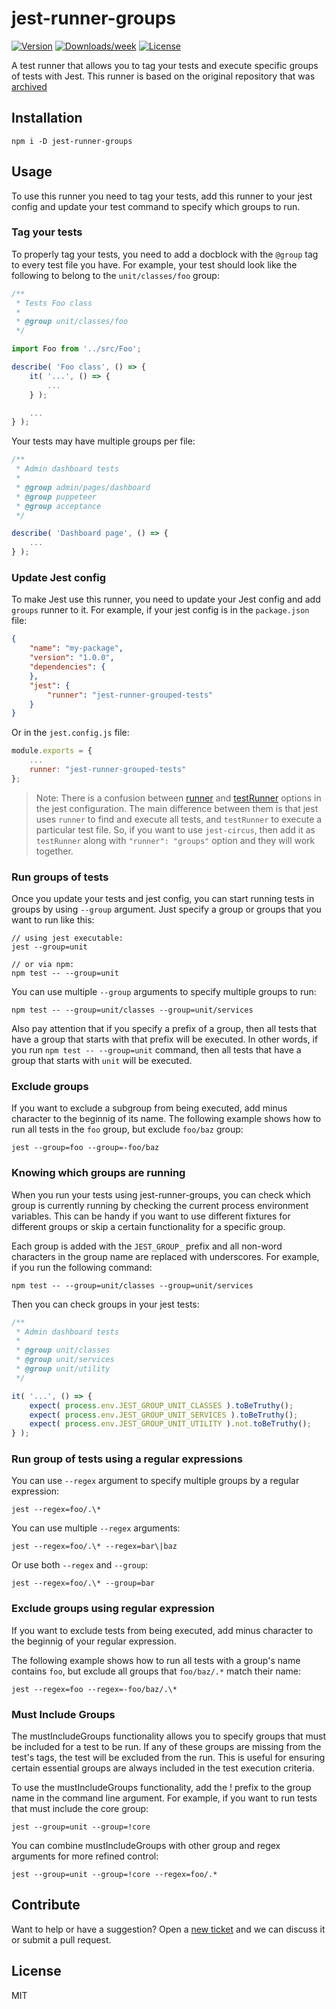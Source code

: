 # jest-runner-groups

[![Version](https://img.shields.io/npm/v/jest-runner-groups.svg)](https://www.npmjs.com/package/jest-runner-groups-tests)
[![Downloads/week](https://img.shields.io/npm/dw/jest-runner-groups.svg)](https://www.npmjs.com/package/jest-runner-groups-tests)
[![License](https://img.shields.io/npm/l/jest-runner-groups.svg)](https://github.com/saritvakrat/jest-runner-groups/blob/master/package.json)

A test runner that allows you to tag your tests and execute specific groups of tests with Jest. This runner is based on the original repository that was [archived](https://github.com/eugene-manuilov/jest-runner-groups)

## Installation

```sh-session
npm i -D jest-runner-groups
```

## Usage

To use this runner you need to tag your tests, add this runner to your jest config and update your test command to specify which groups to run.

### Tag your tests

To properly tag your tests, you need to add a docblock with the `@group` tag to every test file you have. For example, your test should look like the following to belong to the `unit/classes/foo` group:

```javascript
/**
 * Tests Foo class
 * 
 * @group unit/classes/foo
 */

import Foo from '../src/Foo';

describe( 'Foo class', () => {
    it( '...', () => {
        ...
    } );

    ...
} );
```

Your tests may have multiple groups per file:

```javascript
/**
 * Admin dashboard tests
 * 
 * @group admin/pages/dashboard
 * @group puppeteer
 * @group acceptance
 */

describe( 'Dashboard page', () => {
    ...
} );
```

### Update Jest config

To make Jest use this runner, you need to update your Jest config and add `groups` runner to it. For example, if your jest config is in the `package.json` file:

```json
{
    "name": "my-package",
    "version": "1.0.0",
    "dependencies": {
    },
    "jest": {
        "runner": "jest-runner-grouped-tests"
    }
}
```

Or in the `jest.config.js` file:

```javascript
module.exports = {
    ...
    runner: "jest-runner-grouped-tests"
};
```

> Note: There is a confusion between [runner](https://jestjs.io/docs/en/configuration#runner-string) and [testRunner](https://jestjs.io/docs/en/configuration#testrunner-string) options in the jest configuration. The main difference between them is that jest uses `runner` to find and execute all tests, and `testRunner` to execute a particular test file. So, if you want to use `jest-circus`, then add it as `testRunner` along with `"runner": "groups"` option and they will work together.

### Run groups of tests

Once you update your tests and jest config, you can start running tests in groups by using `--group` argument. Just specify a group or groups that you want to run like this:

```sh-session
// using jest executable:
jest --group=unit

// or via npm:
npm test -- --group=unit
```

You can use multiple `--group` arguments to specify multiple groups to run:

```sh-session
npm test -- --group=unit/classes --group=unit/services
```

Also pay attention that if you specify a prefix of a group, then all tests that have a group that starts with that prefix will be executed. In other words, if you run `npm test -- --group=unit` command, then all tests that have a group that starts with `unit` will be executed.

### Exclude groups

If you want to exclude a subgroup from being executed, add minus character to the beginnig of its name. The following example shows how to run all tests in the `foo` group, but exclude `foo/baz` group:

```sh-session
jest --group=foo --group=-foo/baz
```

### Knowing which groups are running

When you run your tests using jest-runner-groups, you can check which group is currently running by checking the current process environment variables. This can be handy if you want to use different fixtures for different groups or skip a certain functionality for a specific group.

Each group is added with the `JEST_GROUP_` prefix and all non-word characters in the group name are replaced with underscores. For example, if you run the following command:

```sh-session
npm test -- --group=unit/classes --group=unit/services
```

Then you can check groups in your jest tests:

```js
/**
 * Admin dashboard tests
 * 
 * @group unit/classes
 * @group unit/services
 * @group unit/utility
 */

it( '...', () => {
    expect( process.env.JEST_GROUP_UNIT_CLASSES ).toBeTruthy();
    expect( process.env.JEST_GROUP_UNIT_SERVICES ).toBeTruthy();
    expect( process.env.JEST_GROUP_UNIT_UTILITY ).not.toBeTruthy();
} );
```

### Run group of tests using a regular expressions

You can use `--regex` argument to specify multiple groups by a regular expression:

```sh-session
jest --regex=foo/.\*
```

You can use multiple `--regex` arguments:

```sh-session
jest --regex=foo/.\* --regex=bar\|baz
```

Or use both `--regex` and `--group`:

```sh-session
jest --regex=foo/.\* --group=bar
```

### Exclude groups using regular expression

If you want to exclude tests from being executed, add minus character to the beginnig of your regular expression.

The following example shows how to run all tests with a group's name contains `foo`, but exclude all groups that `foo/baz/.*` match their name:

```sh-session
jest --regex=foo --regex=-foo/baz/.\*
```


### Must Include Groups
The mustIncludeGroups functionality allows you to specify groups that must be included for a test to be run. 
If any of these groups are missing from the test's tags, the test will be excluded from the run. This is useful for ensuring certain essential groups are always included in the test execution criteria.

To use the mustIncludeGroups functionality, add the ! prefix to the group name in the command line argument. For example, if you want to run tests that must include the core group:

```sh-session
jest --group=unit --group=!core
```

You can combine mustIncludeGroups with other group and regex arguments for more refined control:

```sh-session
jest --group=unit --group=!core --regex=foo/.*
```


## Contribute

Want to help or have a suggestion? Open a [new ticket](https://github.com/saritvakrat/jest-runner-groups/issues/new) and we can discuss it or submit a pull request.

## License

MIT
